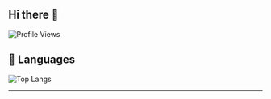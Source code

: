 ## Hi there 👋
![Profile Views](https://komarev.com/ghpvc/?username=bruhnn&color=blueviolet&style=pixel)

## 🐍 Languages 
![Top Langs](https://github-readme-stats.vercel.app/api/top-langs/?username=bruhnn&layout=compact&theme=radical)

---
